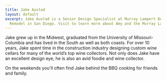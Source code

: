```yaml
---
title: Jake Austad
layout: default
excerpt: Jake Austad is a Senior Design Specialist at Murray Lampert Design, Build,
  Remodel in San Diego. Visit to learn more about Amy and the Murray Lampert team.
---
```


Jake grew up in the Midwest, graduated from the University of Missouri-Columbia and has lived in the South as well as both coasts. For over 10 years, Jake spent time in the construction industry designing custom wine cellars for many of the world’s top wine collectors. Not only does Jake have an excellent design eye, he is also an avid foodie and wine collector.

On the weekends you'll often find Jake behind the BBQ cooking for friends and family.
